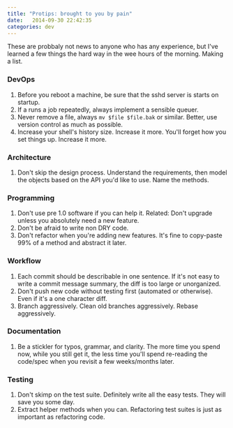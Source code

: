 ```yaml
---
title: "Protips: brought to you by pain"
date:   2014-09-30 22:42:35
categories: dev
---
```


These are probbaly not news to anyone who has any experience,
but I've learned a few things the hard way in the wee hours of the
morning. Making a list.


### DevOps

1. Before you reboot a machine, be sure that the sshd server is starts on startup.
1. If a runs a job repeatedly, always implement a sensible queuer.
1. Never remove a file, always `mv $file $file.bak` or similar. Better, use version control as much as possible.
1. Increase your shell's history size. Increase it more. You'll forget how you set things up. Increase it more.

### Architecture

1. Don't skip the design process. Understand the requirements, then model the objects based on the API you'd like to use. Name the methods.

### Programming

1. Don't use pre 1.0 software if you can help it. Related: Don't upgrade unless you absolutely need a new feature.
1. Don't be afraid to write non DRY code.
1. Don't refactor when you're adding new features. It's fine to copy-paste 99% of a method and abstract it later.

### Workflow

1. Each commit should be describable in one sentence. If it's not easy to write a commit message summary, the diff is too large or unorganized.
1. Don't push new code without testing first (automated or otherwise). Even if it's a one character diff.
1. Branch aggressively. Clean old branches aggressively. Rebase aggressively.

### Documentation

1. Be a stickler for typos, grammar, and clarity. The more time you spend now, while you still get it, the less time you'll spend re-reading the code/spec when you revisit a few weeks/months later.

### Testing

1. Don't skimp on the test suite. Definitely write all the easy tests. They will save you some day.
1. Extract helper methods when you can. Refactoring test suites is just as important as refactoring code.

